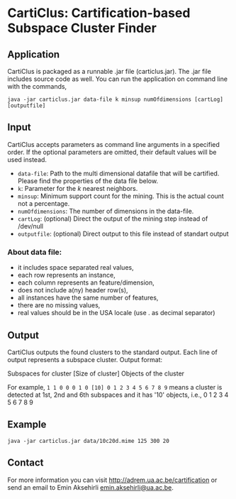 
CartiClus: Cartification-based Subspace Cluster Finder
======================================================

Application
-----------
CartiClus is packaged as a runnable .jar file (carticlus.jar). The .jar file
includes source code as well. You can run the application on command line with
the commands,

```
java -jar carticlus.jar data-file k minsup numOfdimensions [cartLog] [outputfile]
```

Input
-----
CartiClus accepts parameters as command line arguments in a specified order. 
If the optional parameters are omitted, their default values will be used instead.

- `data-file`: Path to the multi dimensional datafile that will be cartified. 
  Please find the properties of the data file below.
- `k`: Parameter for the _k_ nearest neighbors. 
- `minsup`: Minimum support count for the mining. This is the actual count not a 
  percentage.
- `numOfdimensions`: The number of dimensions in the data-file.
- `cartLog`: (optional) Direct the output of the mining step instead of /dev/null
- `outputfile`: (optional) Direct output to this file instead of standart output


### About data file:

- it includes space separated real values,
- each row represents an instance,
- each column represents an feature/dimension,
- does not include a(ny) header row(s),
- all instances have the same number of features,
- there are no missing values,
- real values should be in the USA locale (use . as decimal separator)


Output
------
CartiClus outputs the found clusters to the standard output. Each line of output
represents a subspace cluster. Output format:

Subspaces for cluster [Size of cluster] Objects of the cluster

For example, ```1 1 0 0 0 1 0 [10] 0 1 2 3 4 5 6 7 8 9``` means a cluster is
detected at 1st, 2nd and 6th subspaces and it has '10' objects, i.e.,
0 1 2 3 4 5 6 7 8 9


Example
-------

```
java -jar carticlus.jar data/10c20d.mime 125 300 20
```

Contact
-------
For more information you can visit http://adrem.ua.ac.be/cartification or send
an email to Emin Aksehirli <emin.aksehirli@ua.ac.be>.

